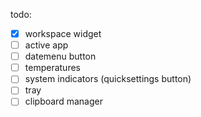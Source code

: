 todo:
- [x] workspace widget
- [ ] active app
- [ ] datemenu button
- [ ] temperatures
- [ ] system indicators (quicksettings button)
- [ ] tray
- [ ] clipboard manager
